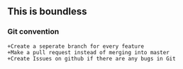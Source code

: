 ## This is boundless ##

### Git convention ###
	+Create a seperate branch for every feature
	+Make a pull request instead of merging into master
	+Create Issues on github if there are any bugs in Git

